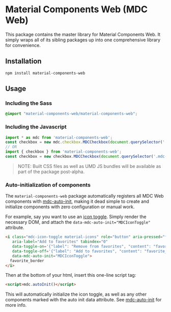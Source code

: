 # Material Components Web (MDC Web)

This package contains the master library for Material Components Web. It simply wraps all of its
sibling packages up into one comprehensive library for convenience.

## Installation

```
npm install material-components-web
```

## Usage

### Including the Sass

```scss
@import "material-components-web/material-components-web";
```

### Including the Javascript

```js
import * as mdc from 'material-components-web';
const checkbox = new mdc.checkbox.MDCCheckbox(document.querySelector('.mdc-checkbox'));
// OR
import { checkbox } from 'material-components-web';
const checkbox = new checkbox.MDCCheckbox(document.querySelector('.mdc-checkbox'));
```

> NOTE: Built CSS files as well as UMD JS bundles will be available as part of the package
> post-alpha.

### Auto-initialization of components

The `material-components-web` package automatically registers all MDC Web components with
[mdc-auto-init](../mdc-auto-init), making it dead simple to create and initialize components
with zero configuration or manual work.

For example, say you want to use an [icon toggle](../mdc-icon-toggle). Simply render the necessary
DOM, and attach the `data-mdc-auto-init="MDCIconToggle"` attribute.

```html
<i class="mdc-icon-toggle material-icons" role="button" aria-pressed="false"
   aria-label="Add to favorites" tabindex="0"
   data-toggle-on='{"label": "Remove from favorites", "content": "favorite"}'
   data-toggle-off='{"label": "Add to favorites", "content": "favorite_border"}'
   data-mdc-auto-init="MDCIconToggle">
  favorite_border
</i>
```

Then at the bottom of your html, insert this one-line script tag:

```html
<script>mdc.autoInit()</script>
```

This will automatically initialize the icon toggle, as well as any other components marked with the
auto init data attribute. See [mdc-auto-init](../mdc-auto-init) for more info.

